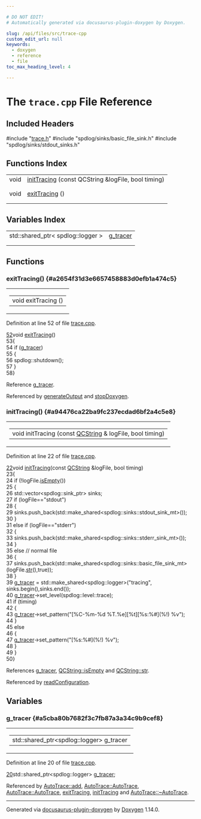```yaml
---

# DO NOT EDIT!
# Automatically generated via docusaurus-plugin-doxygen by Doxygen.

slug: /api/files/src/trace-cpp
custom_edit_url: null
keywords:
  - doxygen
  - reference
  - file
toc_max_heading_level: 4

---
```


<div class="doxyPage">

# The `trace.cpp` File Reference



## Included Headers

<div class="doxyIncludesList">#include "<a href="/web-doxygen/docs/api/files/src/trace-h">trace.h</a>"
#include "spdlog/sinks/basic_file_sink.h"
#include "spdlog/sinks/stdout_sinks.h"
</div>

## Functions Index

<table class="doxyMembersIndex">

<tr class="doxyMemberIndexItem">
<td class="doxyMemberIndexItemType" align="left" valign="top">void</td>
<td class="doxyMemberIndexItemName" align="left" valign="top"><a href="#a94476ca22ba9fc237ecdad6bf2a4c5e8">initTracing</a> (const QCString &amp;logFile, bool timing)</td>
</tr>
<tr class="doxyMemberIndexDescription">
<td class="doxyMemberIndexDescriptionLeft"></td>
<td class="doxyMemberIndexDescriptionRight">
</td>
</tr>
<tr class="doxyMemberIndexSeparator">
<td class="doxyMemberIndexSeparator" colspan="2"></td>
</tr>

<tr class="doxyMemberIndexItem">
<td class="doxyMemberIndexItemType" align="left" valign="top">void</td>
<td class="doxyMemberIndexItemName" align="left" valign="top"><a href="#a2654f31d3e6657458883d0efb1a474c5">exitTracing</a> ()</td>
</tr>
<tr class="doxyMemberIndexDescription">
<td class="doxyMemberIndexDescriptionLeft"></td>
<td class="doxyMemberIndexDescriptionRight">
</td>
</tr>
<tr class="doxyMemberIndexSeparator">
<td class="doxyMemberIndexSeparator" colspan="2"></td>
</tr>

</table>

## Variables Index

<table class="doxyMembersIndex">

<tr class="doxyMemberIndexItem">
<td class="doxyMemberIndexItemType" align="left" valign="top">std::shared_ptr&lt; spdlog::logger &gt;</td>
<td class="doxyMemberIndexItemName" align="left" valign="top"><a href="#a5cba80b7682f3c7fb87a3a34c9b9cef8">g_tracer</a></td>
</tr>
<tr class="doxyMemberIndexDescription">
<td class="doxyMemberIndexDescriptionLeft"></td>
<td class="doxyMemberIndexDescriptionRight">
</td>
</tr>
<tr class="doxyMemberIndexSeparator">
<td class="doxyMemberIndexSeparator" colspan="2"></td>
</tr>

</table>


<div class="doxySectionDef">

## Functions

### exitTracing() {#a2654f31d3e6657458883d0efb1a474c5}

<div class="doxyMemberItem">
<div class="doxyMemberProto">
<table class="doxyMemberLabels">
<tr class="doxyMemberLabels">
<td class="doxyMemberLabelsLeft">
<table class="doxyMemberName">
<tr>
<td class="doxyMemberName">void exitTracing ()</td>
</tr>
</table>
</td>
</tr>
</table>
</div>
<div class="doxyMemberDoc">



<p>Definition at line 52 of file <a href="/web-doxygen/docs/api/files/src/trace-cpp">trace.cpp</a>.</p>


<div class="doxyProgramListing">

<div class="doxyCodeLine"><span class="doxyLineNumber"><a href="#a2654f31d3e6657458883d0efb1a474c5">52</a></span><span class="doxyLineContent"><span class="doxyHighlightKeywordType">void</span><span class="doxyHighlight"> <a href="#a2654f31d3e6657458883d0efb1a474c5">exitTracing</a>()</span></span></div>
<div class="doxyCodeLine"><span class="doxyLineNumber">53</span><span class="doxyLineContent"><span class="doxyHighlight">{</span></span></div>
<div class="doxyCodeLine"><span class="doxyLineNumber">54</span><span class="doxyLineContent"><span class="doxyHighlight">  </span><span class="doxyHighlightKeywordFlow">if</span><span class="doxyHighlight"> (<a href="#a5cba80b7682f3c7fb87a3a34c9b9cef8">g_tracer</a>)</span></span></div>
<div class="doxyCodeLine"><span class="doxyLineNumber">55</span><span class="doxyLineContent"><span class="doxyHighlight">  {</span></span></div>
<div class="doxyCodeLine"><span class="doxyLineNumber">56</span><span class="doxyLineContent"><span class="doxyHighlight">    spdlog::shutdown();</span></span></div>
<div class="doxyCodeLine"><span class="doxyLineNumber">57</span><span class="doxyLineContent"><span class="doxyHighlight">  }</span></span></div>
<div class="doxyCodeLine"><span class="doxyLineNumber">58</span><span class="doxyLineContent"><span class="doxyHighlight">}</span></span></div>

</div>


<p>Reference <a href="#a5cba80b7682f3c7fb87a3a34c9b9cef8">g_tracer</a>.</p>


<p>Referenced by <a href="/web-doxygen/docs/api/files/src/doxygen-cpp/#a3efb8cd50f4362e3d58e72febfb872fa">generateOutput</a> and <a href="/web-doxygen/docs/api/files/src/doxygen-cpp/#a3f01f3ca33f0c1e062153fbf59c552a3">stopDoxygen</a>.</p>

</div>
</div>

### initTracing() {#a94476ca22ba9fc237ecdad6bf2a4c5e8}

<div class="doxyMemberItem">
<div class="doxyMemberProto">
<table class="doxyMemberLabels">
<tr class="doxyMemberLabels">
<td class="doxyMemberLabelsLeft">
<table class="doxyMemberName">
<tr>
<td class="doxyMemberName">void initTracing (const <a href="/web-doxygen/docs/api/classes/qcstring">QCString</a> &amp; logFile, bool timing)</td>
</tr>
</table>
</td>
</tr>
</table>
</div>
<div class="doxyMemberDoc">



<p>Definition at line 22 of file <a href="/web-doxygen/docs/api/files/src/trace-cpp">trace.cpp</a>.</p>


<div class="doxyProgramListing">

<div class="doxyCodeLine"><span class="doxyLineNumber"><a href="#a94476ca22ba9fc237ecdad6bf2a4c5e8">22</a></span><span class="doxyLineContent"><span class="doxyHighlightKeywordType">void</span><span class="doxyHighlight"> <a href="#a94476ca22ba9fc237ecdad6bf2a4c5e8">initTracing</a>(</span><span class="doxyHighlightKeyword">const</span><span class="doxyHighlight"> <a href="/web-doxygen/docs/api/classes/qcstring">QCString</a> &amp;logFile, </span><span class="doxyHighlightKeywordType">bool</span><span class="doxyHighlight"> timing)</span></span></div>
<div class="doxyCodeLine"><span class="doxyLineNumber">23</span><span class="doxyLineContent"><span class="doxyHighlight">{</span></span></div>
<div class="doxyCodeLine"><span class="doxyLineNumber">24</span><span class="doxyLineContent"><span class="doxyHighlight">  </span><span class="doxyHighlightKeywordFlow">if</span><span class="doxyHighlight"> (!logFile.<a href="/web-doxygen/docs/api/classes/qcstring/#a621c4090d69ad7d05ef8e5234376c3d8">isEmpty</a>())</span></span></div>
<div class="doxyCodeLine"><span class="doxyLineNumber">25</span><span class="doxyLineContent"><span class="doxyHighlight">  {</span></span></div>
<div class="doxyCodeLine"><span class="doxyLineNumber">26</span><span class="doxyLineContent"><span class="doxyHighlight">    std::vector&lt;spdlog::sink_ptr&gt; sinks;</span></span></div>
<div class="doxyCodeLine"><span class="doxyLineNumber">27</span><span class="doxyLineContent"><span class="doxyHighlight">    </span><span class="doxyHighlightKeywordFlow">if</span><span class="doxyHighlight"> (logFile==</span><span class="doxyHighlightStringLiteral">"stdout"</span><span class="doxyHighlight">)</span></span></div>
<div class="doxyCodeLine"><span class="doxyLineNumber">28</span><span class="doxyLineContent"><span class="doxyHighlight">    {</span></span></div>
<div class="doxyCodeLine"><span class="doxyLineNumber">29</span><span class="doxyLineContent"><span class="doxyHighlight">      sinks.push_back(std::make_shared&lt;spdlog::sinks::stdout_sink_mt&gt;());</span></span></div>
<div class="doxyCodeLine"><span class="doxyLineNumber">30</span><span class="doxyLineContent"><span class="doxyHighlight">    }</span></span></div>
<div class="doxyCodeLine"><span class="doxyLineNumber">31</span><span class="doxyLineContent"><span class="doxyHighlight">    </span><span class="doxyHighlightKeywordFlow">else</span><span class="doxyHighlight"> </span><span class="doxyHighlightKeywordFlow">if</span><span class="doxyHighlight"> (logFile==</span><span class="doxyHighlightStringLiteral">"stderr"</span><span class="doxyHighlight">)</span></span></div>
<div class="doxyCodeLine"><span class="doxyLineNumber">32</span><span class="doxyLineContent"><span class="doxyHighlight">    {</span></span></div>
<div class="doxyCodeLine"><span class="doxyLineNumber">33</span><span class="doxyLineContent"><span class="doxyHighlight">      sinks.push_back(std::make_shared&lt;spdlog::sinks::stderr_sink_mt&gt;());</span></span></div>
<div class="doxyCodeLine"><span class="doxyLineNumber">34</span><span class="doxyLineContent"><span class="doxyHighlight">    }</span></span></div>
<div class="doxyCodeLine"><span class="doxyLineNumber">35</span><span class="doxyLineContent"><span class="doxyHighlight">    </span><span class="doxyHighlightKeywordFlow">else</span><span class="doxyHighlight"> </span><span class="doxyHighlightComment">// normal file</span></span></div>
<div class="doxyCodeLine"><span class="doxyLineNumber">36</span><span class="doxyLineContent"><span class="doxyHighlight">    {</span></span></div>
<div class="doxyCodeLine"><span class="doxyLineNumber">37</span><span class="doxyLineContent"><span class="doxyHighlight">      sinks.push_back(std::make_shared&lt;spdlog::sinks::basic_file_sink_mt&gt;(logFile.<a href="/web-doxygen/docs/api/classes/qcstring/#a875e9ad762554ef12f3ed69b015bb245">str</a>(),</span><span class="doxyHighlightKeyword">true</span><span class="doxyHighlight">));</span></span></div>
<div class="doxyCodeLine"><span class="doxyLineNumber">38</span><span class="doxyLineContent"><span class="doxyHighlight">    }</span></span></div>
<div class="doxyCodeLine"><span class="doxyLineNumber">39</span><span class="doxyLineContent"><span class="doxyHighlight">    <a href="#a5cba80b7682f3c7fb87a3a34c9b9cef8">g_tracer</a> = std::make_shared&lt;spdlog::logger&gt;(</span><span class="doxyHighlightStringLiteral">"tracing"</span><span class="doxyHighlight">, sinks.begin(),sinks.end());</span></span></div>
<div class="doxyCodeLine"><span class="doxyLineNumber">40</span><span class="doxyLineContent"><span class="doxyHighlight">    <a href="#a5cba80b7682f3c7fb87a3a34c9b9cef8">g_tracer</a>-&gt;set_level(spdlog::level::trace);</span></span></div>
<div class="doxyCodeLine"><span class="doxyLineNumber">41</span><span class="doxyLineContent"><span class="doxyHighlight">    </span><span class="doxyHighlightKeywordFlow">if</span><span class="doxyHighlight"> (timing)</span></span></div>
<div class="doxyCodeLine"><span class="doxyLineNumber">42</span><span class="doxyLineContent"><span class="doxyHighlight">    {</span></span></div>
<div class="doxyCodeLine"><span class="doxyLineNumber">43</span><span class="doxyLineContent"><span class="doxyHighlight">      <a href="#a5cba80b7682f3c7fb87a3a34c9b9cef8">g_tracer</a>-&gt;set_pattern(</span><span class="doxyHighlightStringLiteral">"[%C-%m-%d %T.%e][%t][%s:%#](%!) %v"</span><span class="doxyHighlight">);</span></span></div>
<div class="doxyCodeLine"><span class="doxyLineNumber">44</span><span class="doxyLineContent"><span class="doxyHighlight">    }</span></span></div>
<div class="doxyCodeLine"><span class="doxyLineNumber">45</span><span class="doxyLineContent"><span class="doxyHighlight">    </span><span class="doxyHighlightKeywordFlow">else</span></span></div>
<div class="doxyCodeLine"><span class="doxyLineNumber">46</span><span class="doxyLineContent"><span class="doxyHighlight">    {</span></span></div>
<div class="doxyCodeLine"><span class="doxyLineNumber">47</span><span class="doxyLineContent"><span class="doxyHighlight">      <a href="#a5cba80b7682f3c7fb87a3a34c9b9cef8">g_tracer</a>-&gt;set_pattern(</span><span class="doxyHighlightStringLiteral">"[%s:%#](%!) %v"</span><span class="doxyHighlight">);</span></span></div>
<div class="doxyCodeLine"><span class="doxyLineNumber">48</span><span class="doxyLineContent"><span class="doxyHighlight">    }</span></span></div>
<div class="doxyCodeLine"><span class="doxyLineNumber">49</span><span class="doxyLineContent"><span class="doxyHighlight">  }</span></span></div>
<div class="doxyCodeLine"><span class="doxyLineNumber">50</span><span class="doxyLineContent"><span class="doxyHighlight">}</span></span></div>

</div>


<p>References <a href="#a5cba80b7682f3c7fb87a3a34c9b9cef8">g_tracer</a>, <a href="/web-doxygen/docs/api/classes/qcstring/#a621c4090d69ad7d05ef8e5234376c3d8">QCString::isEmpty</a> and <a href="/web-doxygen/docs/api/classes/qcstring/#a875e9ad762554ef12f3ed69b015bb245">QCString::str</a>.</p>


<p>Referenced by <a href="/web-doxygen/docs/api/files/src/doxygen-cpp/#ab0fa1b0c948e78e0d0d749ff1f5740b5">readConfiguration</a>.</p>

</div>
</div>

</div>

<div class="doxySectionDef">

## Variables

### g\_tracer {#a5cba80b7682f3c7fb87a3a34c9b9cef8}

<div class="doxyMemberItem">
<div class="doxyMemberProto">
<table class="doxyMemberLabels">
<tr class="doxyMemberLabels">
<td class="doxyMemberLabelsLeft">
<table class="doxyMemberName">
<tr>
<td class="doxyMemberName">std::shared_ptr&lt;spdlog::logger&gt; g_tracer</td>
</tr>
</table>
</td>
</tr>
</table>
</div>
<div class="doxyMemberDoc">



<p>Definition at line 20 of file <a href="/web-doxygen/docs/api/files/src/trace-cpp">trace.cpp</a>.</p>


<div class="doxyProgramListing">

<div class="doxyCodeLine"><span class="doxyLineNumber"><a href="#a5cba80b7682f3c7fb87a3a34c9b9cef8">20</a></span><span class="doxyLineContent"><span class="doxyHighlight">std::shared_ptr&lt;spdlog::logger&gt; <a href="#a5cba80b7682f3c7fb87a3a34c9b9cef8">g_tracer</a>;</span></span></div>

</div>


<p>Referenced by <a href="/web-doxygen/docs/api/classes/autotrace/#acfa6eaddb2b7bfd6bfca73321b80e8ba">AutoTrace::add</a>, <a href="/web-doxygen/docs/api/classes/autotrace/#a232c02242ad1c8822d71ce108ee0c084">AutoTrace::AutoTrace</a>, <a href="/web-doxygen/docs/api/classes/autotrace/#a121e03a3e610d9d91e97aca3aee4aef3">AutoTrace::AutoTrace</a>, <a href="#a2654f31d3e6657458883d0efb1a474c5">exitTracing</a>, <a href="#a94476ca22ba9fc237ecdad6bf2a4c5e8">initTracing</a> and <a href="/web-doxygen/docs/api/classes/autotrace/#a63ff9e892c88faa5df232fb42a551d45">AutoTrace::~AutoTrace</a>.</p>

</div>
</div>

</div>

<hr/>

<p class="doxyGeneratedBy">Generated via <a href="https://github.com/xpack/docusaurus-plugin-doxygen">docusaurus-plugin-doxygen</a> by <a href="https://www.doxygen.nl">Doxygen</a> 1.14.0.</p>

</div>
